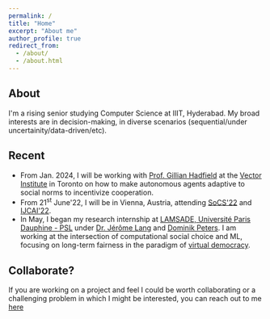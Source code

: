 ```yaml
---
permalink: /
title: "Home"
excerpt: "About me"
author_profile: true
redirect_from: 
  - /about/
  - /about.html
---
```


About
------
I'm a rising senior studying Computer Science at IIIT, Hyderabad. My broad interests are in decision-making, in diverse scenarios (sequential/under uncertainity/data-driven/etc).


Recent
------
* From Jan. 2024, I will be working with [Prof. Gillian Hadfield](https://vectorinstitute.ai/team/gillian-k-hadfield/) at the [Vector Institute](https://vectorinstitute.ai/) in Toronto on how to make autonomous agents adaptive to social norms to incentivize cooperation.  
* From 21<sup>st</sup> June'22, I will be in Vienna, Austria, attending [SoCS'22](https://sites.google.com/unibs.it/socs2022/home?authuser=0) and [IJCAI'22](https://ijcai-22.org/).
* In May, I began my research internship at [LAMSADE, Université Paris Dauphine - PSL](https://www.lamsade.dauphine.fr/) under [Dr. Jérôme Lang](https://www.lamsade.dauphine.fr/~lang/) and [Dominik Peters](https://dominik-peters.de/). I am working at the intersection of computational social choice and ML, focusing on long-term fairness in the paradigm of [virtual democracy](https://www.youtube.com/watch?v=_R_wfUhLls0). 


Collaborate?
------
If you are working on a project and feel I could be worth collaborating or a challenging problem in which I might be interested, you can reach out to me [here](mailto:nikchandak1+collab@gmail.com)
